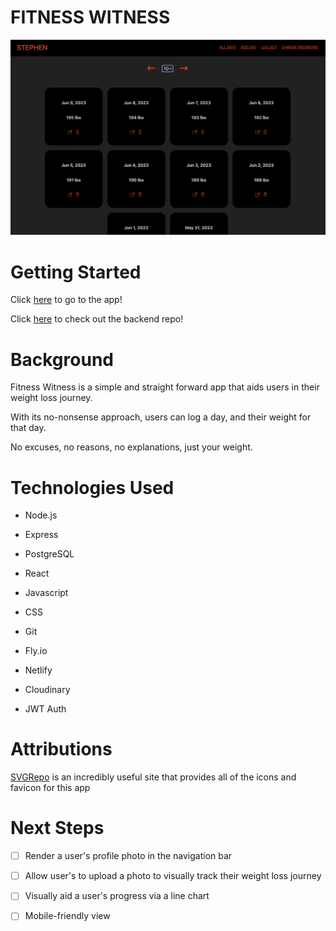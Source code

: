 # FITNESS WITNESS

![](src/assets/images/allDays.png)

# Getting Started

  

Click [here](https://fitness-witness.netlify.app/) to go to the app!

Click [here](https://github.com/stevim/fitness-witness-back-end) to check out the backend repo!


# Background
Fitness Witness is a simple and straight forward app that aids users in their weight loss journey.

With its no-nonsense approach, users can log a day, and their weight for that day.

No excuses, no reasons, no explanations, just your weight.



# Technologies Used

  

- Node.js

- Express

- PostgreSQL

- React

- Javascript

- CSS

- Git

- Fly.io

- Netlify

- Cloudinary

- JWT Auth

  

# Attributions

[SVGRepo](https://www.svgrepo.com/) is an incredibly useful site that provides all of the icons and favicon for this app
  

# Next Steps

- [ ] Render a user's profile photo in the navigation bar

- [ ] Allow user's to upload a photo to visually track their weight loss journey

- [ ] Visually aid a user's progress via a line chart

- [ ] Mobile-friendly view